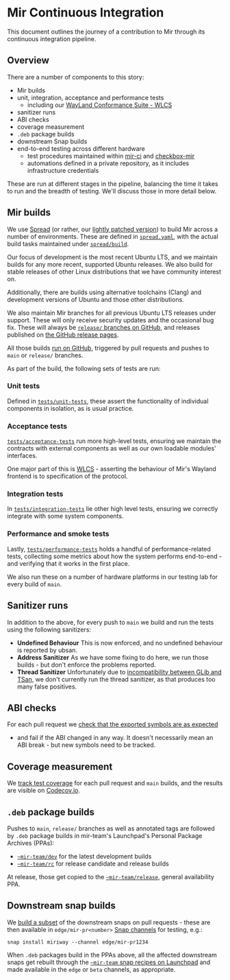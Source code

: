 # Mir Continuous Integration

This document outlines the journey of a contribution to Mir through its continuous integration
pipeline.

## Overview

There are a number of components to this story:
- Mir builds
- unit, integration, acceptance and performance tests
  - including our [WayLand Conformance Suite - WLCS](https://github.com/canonical/wlcs)
- sanitizer runs
- ABI checks
- coverage measurement
- `.deb` package builds
- downstream Snap builds
- end-to-end testing across different hardware
  - test procedures maintained within [mir-ci](https://github.com/canonical/mir-ci)
    and [checkbox-mir](https://github.com/canonical/checkbox-mir)
  - automations defined in a private repository, as it includes infrastructure credentials

These are run at different stages in the pipeline, balancing the time it takes to run and the
breadth of testing. We'll discuss those in more detail below.

## Mir builds

We use [Spread](https://github.com/snapcore/spread) (or rather, our
[lightly patched version](https://snapcraft.io/spread-mir-ci)) to build Mir across a number of
environments. These are defined in
[`spread.yaml`](https://github.com/canonical/mir/blob/main/spread.yaml), with the actual build
tasks maintained under [`spread/build`](https://github.com/canonical/mir/tree/main/spread/build).

Our focus of development is the most recent Ubuntu LTS, and we maintain builds for any more recent,
supported Ubuntu releases. We also build for stable releases of other Linux distributions that
we have community interest on.

Additionally, there are builds using alternative toolchains (Clang) and development versions of
Ubuntu and those other distributions.

We also maintain Mir branches for all previous Ubuntu LTS releases under support. These will only
receive security updates and the occasional bug fix. These will always be
[`release/` branches on GitHub](https://github.com/canonical/mir/branches/all?query=release%2F),
and releases published on [the GitHub release pages](https://github.com/canonical/mir/releases).

All those builds [run on GitHub](https://github.com/canonical/mir/actions/workflows/spread.yml),
triggered by pull requests and pushes to `main` or `release/` branches.

As part of the build, the following sets of tests are run:

### Unit tests

Defined in [`tests/unit-tests`](https://github.com/canonical/mir/tree/main/tests/unit-tests),
these assert the functionality of individual components in isolation, as is usual practice.

### Acceptance tests

[`tests/acceptance-tests`](https://github.com/canonical/mir/tree/main/tests/acceptance-tests)
run more high-level tests, ensuring we maintain the contracts with external components as well as
our own loadable modules' interfaces.

One major part of this is [WLCS](https://github.com/canonical/wlcs) - asserting the behaviour
of Mir's Wayland frontend is to specification of the protocol.

### Integration tests

In [`tests/integration-tests`](https://github.com/canonical/mir/tree/main/tests/integration-tests)
lie other high level tests, ensuring we correctly integrate with some system components.

### Performance and smoke tests

Lastly, [`tests/performance-tests`](https://github.com/canonical/mir/tree/main/tests/performance-tests)
holds a handful of performance-related tests, collecting some metrics about how the system
performs end-to-end - and verifying that it works in the first place.

We also run these on a number of hardware platforms in our testing lab for every build of `main`.

## Sanitizer runs

In addition to the above, for every push to `main` we build and run the tests using the following
sanitizers:

- **Undefined Behaviour**
  This is now enforced, and no undefined behaviour is reported by ubsan.
- **Address Sanitizer**
  As we have some fixing to do here, we run those builds - but don't enforce the problems reported.
- **Thread Sanitizer**
  Unfortunately due to
  [incompatibility between GLib and TSan](https://github.com/google/sanitizers/issues/490), we
  don't currently run the thread sanitizer, as that produces too many false positives.

## ABI checks

For each pull request we
[check that the exported symbols are as expected](https://github.com/canonical/mir/actions/workflows/symbols-check.yml)
- and fail if the ABI changed in any way. It doesn't necessarily mean an ABI break - but new symbols
need to be tracked.

## Coverage measurement

We [track test coverage](https://github.com/canonical/mir/actions/workflows/coverage.yml) for each pull
request and `main` builds, and the results are visible on
[Codecov.io](https://app.codecov.io/gh/canonical/mir).

## `.deb` package builds

Pushes to `main`, `release/` branches as well as annotated tags are followed by `.deb` package
builds in mir-team's Launchpad's Personal Package Archives (PPAs):
- [`~mir-team/dev`](https://launchpad.net/~mir-team/+archive/ubuntu/dev) for the latest development
  builds
- [`~mir-team/rc`](https://launchpad.net/~mir-team/+archive/ubuntu/rc) for release candidate and
  release builds

At release, those get copied to the
[`~mir-team/release`](https://launchpad.net/~mir-team/+archive/ubuntu/release), general availability
PPA.

## Downstream snap builds

We [build a subset](https://github.com/canonical/mir/actions/workflows/snap.yml) of the downstream
snaps on pull requests - these are then available in `edge/mir-pr<number>`
[Snap channels](https://snapcraft.io/docs/channels) for testing, e.g.:

```shell
snap install miriway --channel edge/mir-pr1234
```

When `.deb` packages build in the PPAs above, all the affected downstream snaps get rebuilt through
the [`~mir-team` snap recipes on Launchpad](https://launchpad.net/~mir-team/+snaps) and made
available in the `edge` or `beta` channels, as appropriate.
